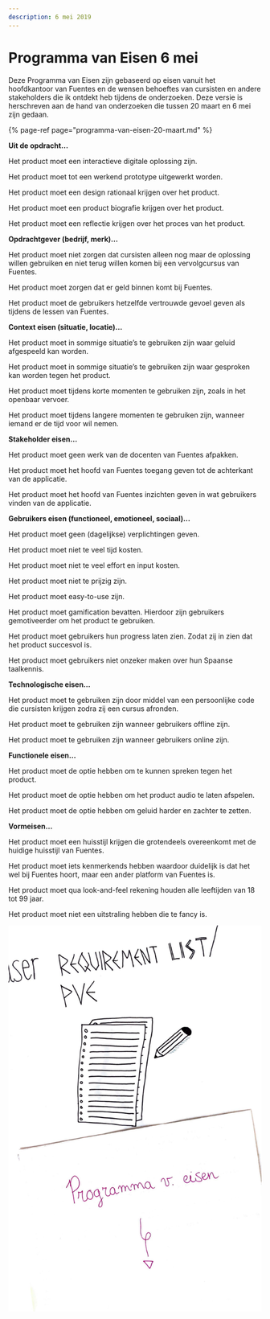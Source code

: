 ```yaml
---
description: 6 mei 2019
---
```


# Programma van Eisen 6 mei

Deze Programma van Eisen zijn gebaseerd op eisen vanuit het hoofdkantoor van Fuentes en de wensen behoeftes van cursisten en andere stakeholders die ik ontdekt heb tijdens de onderzoeken. Deze versie is herschreven aan de hand van onderzoeken die tussen 20 maart en 6 mei zijn gedaan.

{% page-ref page="programma-van-eisen-20-maart.md" %}

**Uit de opdracht…**

Het product moet een interactieve digitale oplossing zijn.

Het product moet tot een werkend prototype uitgewerkt worden.

Het product moet een design rationaal krijgen over het product.

Het product moet een product biografie krijgen over het product.

Het product moet een reflectie krijgen over het proces van het product.

**Opdrachtgever \(bedrijf, merk\)…**

Het product moet niet zorgen dat cursisten alleen nog maar de oplossing willen gebruiken en niet terug willen komen bij een vervolgcursus van Fuentes.

Het product moet zorgen dat er geld binnen komt bij Fuentes.

Het product moet de gebruikers hetzelfde vertrouwde gevoel geven als tijdens de lessen van Fuentes.

**Context eisen \(situatie, locatie\)…**

Het product moet in sommige situatie’s te gebruiken zijn waar geluid afgespeeld kan worden.

Het product moet in sommige situatie’s te gebruiken zijn waar gesproken kan worden tegen het product.

Het product moet tijdens korte momenten te gebruiken zijn, zoals in het openbaar vervoer.

Het product moet tijdens langere momenten te gebruiken zijn, wanneer iemand er de tijd voor wil nemen.

**Stakeholder eisen…**

Het product moet geen werk van de docenten van Fuentes afpakken.

Het product moet het hoofd van Fuentes toegang geven tot de achterkant van de applicatie.

Het product moet het hoofd van Fuentes inzichten geven in wat gebruikers vinden van de applicatie.

**Gebruikers eisen \(functioneel, emotioneel, sociaal\)…**

Het product moet geen \(dagelijkse\) verplichtingen geven.

Het product moet niet te veel tijd kosten.

Het product moet niet te veel effort en input kosten.

Het product moet niet te prijzig zijn.

Het product moet easy-to-use zijn.

Het product moet gamification bevatten. Hierdoor zijn gebruikers gemotiveerder om het product te gebruiken.

Het product moet gebruikers hun progress laten zien. Zodat zij in zien dat het product succesvol is.

Het product moet gebruikers niet onzeker maken over hun Spaanse taalkennis.

**Technologische eisen…**

Het product moet te gebruiken zijn door middel van een persoonlijke code die cursisten krijgen zodra zij een cursus afronden.

Het product moet te gebruiken zijn wanneer gebruikers offline zijn.

Het product moet te gebruiken zijn wanneer gebruikers online zijn.

**Functionele eisen…**

Het product moet de optie hebben om te kunnen spreken tegen het product.

Het product moet de optie hebben om het product audio te laten afspelen.

Het product moet de optie hebben om geluid harder en zachter te zetten.

**Vormeisen…**

Het product moet een huisstijl krijgen die grotendeels overeenkomt met de huidige huisstijl van Fuentes.

Het product moet iets kenmerkends hebben waardoor duidelijk is dat het wel bij Fuentes hoort, maar een ander platform van Fuentes is.

Het product moet qua look-and-feel rekening houden alle leeftijden van 18 tot 99 jaar.

Het product moet niet een uitstraling hebben die te fancy is.

![](../../.gitbook/assets/scan-7-may-2019-6.jpg)

